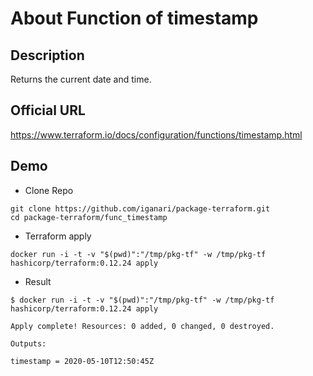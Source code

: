 # About Function of timestamp

## Description

Returns the current date and time.

## Official URL

https://www.terraform.io/docs/configuration/functions/timestamp.html

## Demo

+ Clone Repo

```
git clone https://github.com/iganari/package-terraform.git
cd package-terraform/func_timestamp
```

+ Terraform apply

```
docker run -i -t -v "$(pwd)":"/tmp/pkg-tf" -w /tmp/pkg-tf hashicorp/terraform:0.12.24 apply
```

+ Result

```
$ docker run -i -t -v "$(pwd)":"/tmp/pkg-tf" -w /tmp/pkg-tf hashicorp/terraform:0.12.24 apply

Apply complete! Resources: 0 added, 0 changed, 0 destroyed.

Outputs:

timestamp = 2020-05-10T12:50:45Z
```
